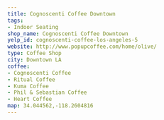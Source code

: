 ```yaml
---
title: Cognoscenti Coffee Downtown
tags:
- Indoor Seating
shop_name: Cognoscenti Coffee Downtown
yelp_id: cognoscenti-coffee-los-angeles-5
website: http://www.popupcoffee.com/home/olive/
type: Coffee Shop
city: Downtown LA
coffee:
- Cognoscenti Coffee
- Ritual Coffee
- Kuma Coffee
- Phil & Sebastian Coffee
- Heart Coffee
map: 34.044562,-118.2604816
---
```


